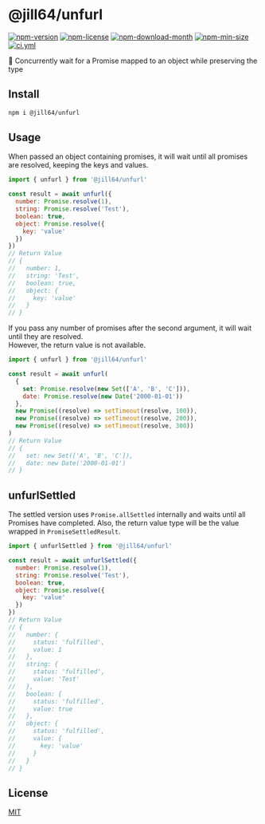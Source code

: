 <!----- BEGIN GHOST DOCS HEADER ----->

# @jill64/unfurl

<!----- BEGIN GHOST DOCS BADGES ----->

<a href="https://npmjs.com/package/@jill64/unfurl"><img src="https://img.shields.io/npm/v/@jill64/unfurl" alt="npm-version" /></a> <a href="https://npmjs.com/package/@jill64/unfurl"><img src="https://img.shields.io/npm/l/@jill64/unfurl" alt="npm-license" /></a> <a href="https://npmjs.com/package/@jill64/unfurl"><img src="https://img.shields.io/npm/dm/@jill64/unfurl" alt="npm-download-month" /></a> <a href="https://npmjs.com/package/@jill64/unfurl"><img src="https://img.shields.io/bundlephobia/min/@jill64/unfurl" alt="npm-min-size" /></a> <a href="https://github.com/jill64/unfurl/actions/workflows/ci.yml"><img src="https://github.com/jill64/unfurl/actions/workflows/ci.yml/badge.svg" alt="ci.yml" /></a>

<!----- END GHOST DOCS BADGES ----->

💠 Concurrently wait for a Promise mapped to an object while preserving the type

<!----- END GHOST DOCS HEADER ----->

## Install

```sh
npm i @jill64/unfurl
```

## Usage

When passed an object containing promises, it will wait until all promises are resolved, keeping the keys and values.

```js
import { unfurl } from '@jill64/unfurl'

const result = await unfurl({
  number: Promise.resolve(1),
  string: Promise.resolve('Test'),
  boolean: true,
  object: Promise.resolve({
    key: 'value'
  })
})
// Return Value
// {
//   number: 1,
//   string: 'Test',
//   boolean: true,
//   object: {
//     key: 'value'
//   }
// }
```

If you pass any number of promises after the second argument, it will wait until they are resolved.  
However, the return value is not available.

```js
import { unfurl } from '@jill64/unfurl'

const result = await unfurl(
  {
    set: Promise.resolve(new Set(['A', 'B', 'C'])),
    date: Promise.resolve(new Date('2000-01-01'))
  },
  new Promise((resolve) => setTimeout(resolve, 100)),
  new Promise((resolve) => setTimeout(resolve, 200)),
  new Promise((resolve) => setTimeout(resolve, 300))
)
// Return Value
// {
//   set: new Set(['A', 'B', 'C']),
//   date: new Date('2000-01-01')
// }
```

## unfurlSettled

The settled version uses `Promise.allSettled` internally and waits until all Promises have completed. Also, the return value type will be the value wrapped in `PromiseSettledResult`.

```js
import { unfurlSettled } from '@jill64/unfurl'

const result = await unfurlSettled({
  number: Promise.resolve(1),
  string: Promise.resolve('Test'),
  boolean: true,
  object: Promise.resolve({
    key: 'value'
  })
})
// Return Value
// {
//   number: {
//     status: 'fulfilled',
//     value: 1
//   },
//   string: {
//     status: 'fulfilled',
//     value: 'Test'
//   },
//   boolean: {
//     status: 'fulfilled',
//     value: true
//   },
//   object: {
//     status: 'fulfilled',
//     value: {
//       key: 'value'
//     }
//   }
// }
```

<!----- BEGIN GHOST DOCS FOOTER ----->

## License

[MIT](LICENSE)

<!----- END GHOST DOCS FOOTER ----->
